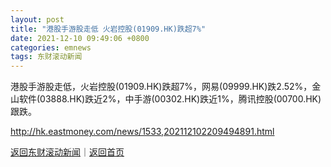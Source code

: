 ```yaml
---
layout: post
title: "港股手游股走低 火岩控股(01909.HK)跌超7%"
date: 2021-12-10 09:49:06 +0800
categories: emnews
tags: 东财滚动新闻
---
```


港股手游股走低，火岩控股(01909.HK)跌超7%，网易(09999.HK)跌2.52%，金山软件(03888.HK)跌近2%，中手游(00302.HK)跌近1%，腾讯控股(00700.HK)跟跌。

<http://hk.eastmoney.com/news/1533,202112102209494891.html>

[返回东财滚动新闻](//finews.withounder.com/emnews/)｜[返回首页](//finews.withounder.com/)